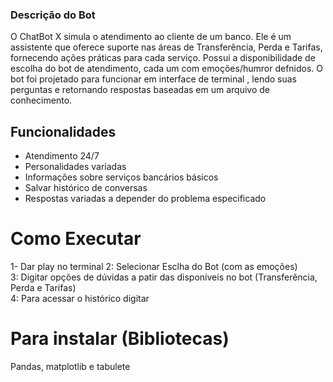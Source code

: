 ### Descrição do Bot
O ChatBot X simula o atendimento ao cliente de um banco. Ele é um assistente que oferece suporte nas áreas de Transferência, Perda e Tarifas, fornecendo 
ações práticas para cada serviço. Possui a disponibilidade de escolha do bot de atendimento, cada um com emoções/humror defnidos. O bot foi projetado para funcionar em interface de terminal
, lendo suas perguntas e retornando respostas baseadas em um arquivo de conhecimento.

## Funcionalidades
- Atendimento 24/7
- Personalidades variadas
- Informações sobre serviços bancários básicos
- Salvar histórico de conversas
- Respostas variadas a depender do problema especificado

# Como Executar

1- Dar play no terminal 
2: Selecionar Esclha do Bot (com as emoções) <br>
3: Digitar opções de dúvidas a patir das disponíveis no bot (Transferência, Perda e Tarifas) <br>
4: Para acessar o histórico digitar <br>

# Para instalar (Bibliotecas) 
Pandas, matplotlib e tabulete
